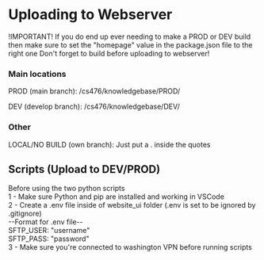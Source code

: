 # Uploading to Webserver

!IMPORTANT!
If you do end up ever needing to make a PROD or DEV build then make sure to set the "homepage" value in the package.json file to the right one
Don't forget to build before uploading to webserver!


### Main locations

PROD (main branch):
/cs476/knowledgebase/PROD/

DEV (develop branch):
/cs476/knowledgebase/DEV/

### Other

LOCAL/NO BUILD (own branch):
Just put a . inside the quotes

## Scripts (Upload to DEV/PROD)

Before using the two python scripts </br>
1 - Make sure Python and pip are installed and working in VSCode</br>
2 - Create a .env file inside of website_ui folder (.env is set to be ignored by .gitignore) </br>
  --Format for .env file-- </br>
   SFTP_USER: "username" </br>
   SFTP_PASS: "password" </br>
3 - Make sure you're connected to washington VPN before running scripts
